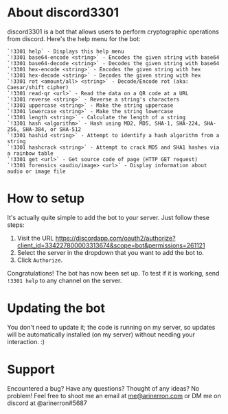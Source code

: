 # About discord3301
discord3301 is a bot that allows users to perform cryptographic operations from discord. Here's the help menu for the bot:
```
`!3301 help` - Displays this help menu
`!3301 base64-encode <string>` - Encodes the given string with base64
`!3301 base64-decode <string>` - Decodes the given string with base64
`!3301 hex-encode <string>` - Encodes the given string with hex
`!3301 hex-decode <string>` - Decodes the given string with hex
`!3301 rot <amount/all> <string>` - Decode/Encode rot (aka: Caesar/shift cipher)
`!3301 read-qr <url>` - Read the data on a QR code at a URL
`!3301 reverse <string>` - Reverse a string's characters
`!3301 uppercase <string>` - Make the string uppercase
`!3301 lowercase <string>` - Make the string lowercase
`!3301 length <string>` - Calculate the length of a string
`!3301 hash <algorithm>` - Hash using MD2, MD5, SHA-1, SHA-224, SHA-256, SHA-384, or SHA-512
`!3301 hashid <string>` - Attempt to identify a hash algorithm from a string
`!3301 hashcrack <string>` - Attempt to crack MD5 and SHA1 hashes via a rainbow table
`!3301 get <url>` - Get source code of page (HTTP GET request)
`!3301 forensics <audio/image> <url>` - Display information about audio or image file
```

# How to setup
It's actually quite simple to add the bot to your server. Just follow these steps:
1. Visit the URL https://discordapp.com/oauth2/authorize?client_id=334227800003313674&scope=bot&permissions=261121
2. Select the server in the dropdown that you want to add the bot to.
3. Click `Authorize`.

Congratulations! The bot has now been set up. To test if it is working, send `!3301 help` to any channel on the server.

# Updating the bot
You don't need to update it; the code is running on my server, so updates will be automatically installed (on my server) without needing your interaction. :)

# Support
Encountered a bug? Have any questions? Thought of any ideas? No problem! Feel free to shoot me an email at me@arinerron.com or DM me on discord at @arinerron#5687

